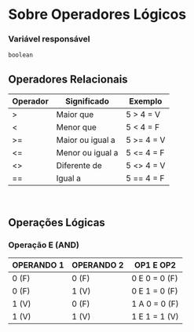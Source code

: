 <h1>Sobre Operadores Lógicos</h1>

<h3>Variável responsável</h3>

~~~
boolean
~~~

<h2>Operadores Relacionais</h2>

<table>

<thead>
<tr>
<th colspan="1">Operador</th>
<th colspan="1">Significado </th>
<th colspan="1">Exemplo </th>
</tr>
</thead>

<tbody>
<tr>
<td>></td>
<td>Maior que</td>
<td>5 > 4 = V</td>
</tr>

<tr>
<td><</td>
<td>Menor que</td>
<td>5 < 4 = F</td>
</tr>

<tr>
<td>>=</td>
<td>Maior ou igual a</td>
<td>5 >= 4 = V</td>
</tr>

<tr>
<td><=</td>
<td>Menor ou igual a</td>
<td>5 <= 4 = F</td>
</tr>

<tr>
<td><></td>
<td>Diferente de</td>
<td>5 <> 4 = V</td>
</tr>

<tr>
<td>==</td>
<td>Igual a</td>
<td>5 == 4 = F</td>
</tr>
</tbody>
</table>

<br>

<h2>Operações Lógicas</h2>

<h3>Operação E (AND)</h3>

<table>

<thead>
<tr>
<th colspan="1">OPERANDO 1</th> 
<th colspan="1">OPERANDO 2</th> 
<th colspan="1">OP1 E OP2</th> 
</tr>
</thead>

<tbody>
<tr>
<td>0 (F)</td>
<td>0 (F)</td>
<td>0 E 0 = 0 (F)</td>
<tr>

<tr>
<td>0 (F)</td>
<td>1 (V)</td>
<td>0 E 1 = 0 (F)</td>
</tr>

<tr>
<td>1 (V)</td>
<td>0 (F)</td>
<td>1 A 0 = 0 (F)</td>
</tr>

<tr>
<td>1 (V)</td>
<td>1 (V)</td>
<td>1 E 1 = 1 (V)</td>
</tr>
</tbody>
</table>

<br>